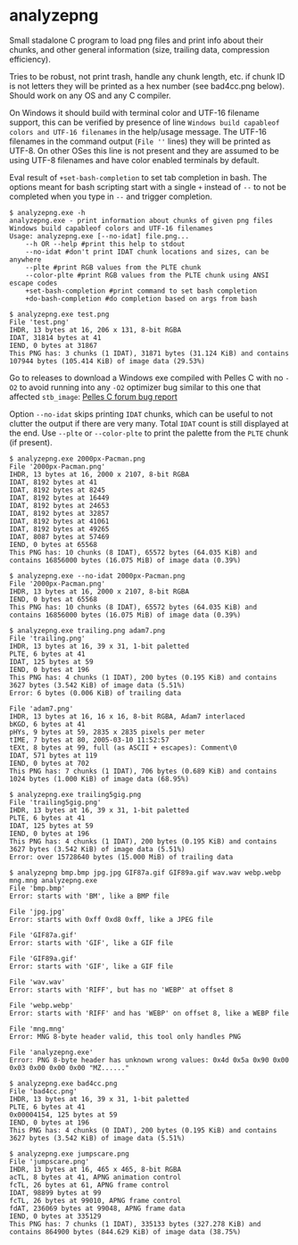 # analyzepng

Small stadalone C program to load png files and print info about their chunks,
and other general information (size, trailing data, compression efficiency).

Tries to be robust, not print trash, handle any chunk length, etc. if chunk ID
is not letters they will be printed as a hex number (see bad4cc.png below).
Should work on any OS and any C compiler.

On Windows it should build with terminal color and UTF-16 filename support,
this can be verified by presence of line `Windows build capableof colors and UTF-16 filenames`
in the help/usage message. The UTF-16 filenames in the command output (`File ''` lines)
they will be printed as UTF-8. On other OSes this line is not present and they are
assumed to be using UTF-8 filenames and have color enabled terminals by default.

Eval result of `+set-bash-completion` to set tab completion in bash. The
options meant for bash scripting start with a single `+` instead of `--` to
not be completed when you type in `--` and trigger completion.

```
$ analyzepng.exe -h
analyzepng.exe - print information about chunks of given png files
Windows build capableof colors and UTF-16 filenames
Usage: analyzepng.exe [--no-idat] file.png...
    --h OR --help #print this help to stdout
    --no-idat #don't print IDAT chunk locations and sizes, can be anywhere
    --plte #print RGB values from the PLTE chunk
    --color-plte #print RGB values from the PLTE chunk using ANSI escape codes
    +set-bash-completion #print command to set bash completion
    +do-bash-completion #do completion based on args from bash
```

```
$ analyzepng.exe test.png
File 'test.png'
IHDR, 13 bytes at 16, 206 x 131, 8-bit RGBA
IDAT, 31814 bytes at 41
IEND, 0 bytes at 31867
This PNG has: 3 chunks (1 IDAT), 31871 bytes (31.124 KiB) and contains 107944 bytes (105.414 KiB) of image data (29.53%)
```

Go to releases to download a Windows exe compiled with Pelles C with no `-O2`
to avoid running into any `-O2` optimizer bug similar to this one that affected
`stb_image`: [Pelles C forum bug report](https://forum.pellesc.de/index.php?topic=7837.0)

Option `--no-idat` skips printing `IDAT` chunks, which can be useful to not clutter
the output if there are very many. Total `IDAT` count is still displayed at the end.
Use `--plte` or `--color-plte` to print the palette from the `PLTE` chunk (if present).

```
$ analyzepng.exe 2000px-Pacman.png
File '2000px-Pacman.png'
IHDR, 13 bytes at 16, 2000 x 2107, 8-bit RGBA
IDAT, 8192 bytes at 41
IDAT, 8192 bytes at 8245
IDAT, 8192 bytes at 16449
IDAT, 8192 bytes at 24653
IDAT, 8192 bytes at 32857
IDAT, 8192 bytes at 41061
IDAT, 8192 bytes at 49265
IDAT, 8087 bytes at 57469
IEND, 0 bytes at 65568
This PNG has: 10 chunks (8 IDAT), 65572 bytes (64.035 KiB) and contains 16856000 bytes (16.075 MiB) of image data (0.39%)

$ analyzepng.exe --no-idat 2000px-Pacman.png
File '2000px-Pacman.png'
IHDR, 13 bytes at 16, 2000 x 2107, 8-bit RGBA
IEND, 0 bytes at 65568
This PNG has: 10 chunks (8 IDAT), 65572 bytes (64.035 KiB) and contains 16856000 bytes (16.075 MiB) of image data (0.39%)
```

```
$ analyzepng.exe trailing.png adam7.png
File 'trailing.png'
IHDR, 13 bytes at 16, 39 x 31, 1-bit paletted
PLTE, 6 bytes at 41
IDAT, 125 bytes at 59
IEND, 0 bytes at 196
This PNG has: 4 chunks (1 IDAT), 200 bytes (0.195 KiB) and contains 3627 bytes (3.542 KiB) of image data (5.51%)
Error: 6 bytes (0.006 KiB) of trailing data

File 'adam7.png'
IHDR, 13 bytes at 16, 16 x 16, 8-bit RGBA, Adam7 interlaced
bKGD, 6 bytes at 41
pHYs, 9 bytes at 59, 2835 x 2835 pixels per meter
tIME, 7 bytes at 80, 2005-03-10 11:52:57
tEXt, 8 bytes at 99, full (as ASCII + escapes): Comment\0
IDAT, 571 bytes at 119
IEND, 0 bytes at 702
This PNG has: 7 chunks (1 IDAT), 706 bytes (0.689 KiB) and contains 1024 bytes (1.000 KiB) of image data (68.95%)
```

```
$ analyzepng.exe trailing5gig.png
File 'trailing5gig.png'
IHDR, 13 bytes at 16, 39 x 31, 1-bit paletted
PLTE, 6 bytes at 41
IDAT, 125 bytes at 59
IEND, 0 bytes at 196
This PNG has: 4 chunks (1 IDAT), 200 bytes (0.195 KiB) and contains 3627 bytes (3.542 KiB) of image data (5.51%)
Error: over 15728640 bytes (15.000 MiB) of trailing data
```

```
$ analyzepng bmp.bmp jpg.jpg GIF87a.gif GIF89a.gif wav.wav webp.webp mng.mng analyzepng.exe
File 'bmp.bmp'
Error: starts with 'BM', like a BMP file

File 'jpg.jpg'
Error: starts with 0xff 0xd8 0xff, like a JPEG file

File 'GIF87a.gif'
Error: starts with 'GIF', like a GIF file

File 'GIF89a.gif'
Error: starts with 'GIF', like a GIF file

File 'wav.wav'
Error: starts with 'RIFF', but has no 'WEBP' at offset 8

File 'webp.webp'
Error: starts with 'RIFF' and has 'WEBP' on offset 8, like a WEBP file

File 'mng.mng'
Error: MNG 8-byte header valid, this tool only handles PNG

File 'analyzepng.exe'
Error: PNG 8-byte header has unknown wrong values: 0x4d 0x5a 0x90 0x00 0x03 0x00 0x00 0x00 "MZ......"
```

```
$ analyzepng.exe bad4cc.png
File 'bad4cc.png'
IHDR, 13 bytes at 16, 39 x 31, 1-bit paletted
PLTE, 6 bytes at 41
0x00004154, 125 bytes at 59
IEND, 0 bytes at 196
This PNG has: 4 chunks (0 IDAT), 200 bytes (0.195 KiB) and contains 3627 bytes (3.542 KiB) of image data (5.51%)
```

```
$ analyzepng.exe jumpscare.png
File 'jumpscare.png'
IHDR, 13 bytes at 16, 465 x 465, 8-bit RGBA
acTL, 8 bytes at 41, APNG animation control
fcTL, 26 bytes at 61, APNG frame control
IDAT, 98899 bytes at 99
fcTL, 26 bytes at 99010, APNG frame control
fdAT, 236069 bytes at 99048, APNG frame data
IEND, 0 bytes at 335129
This PNG has: 7 chunks (1 IDAT), 335133 bytes (327.278 KiB) and contains 864900 bytes (844.629 KiB) of image data (38.75%)
```
